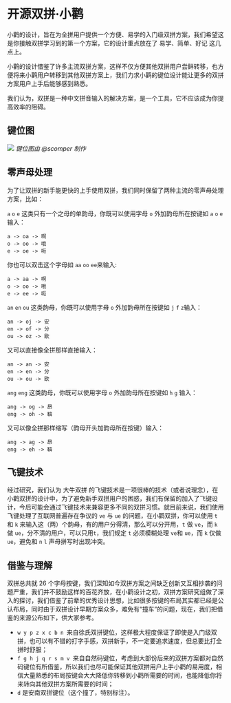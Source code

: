# 开源双拼·小鹳

小鹳的设计，旨在为全拼用户提供一个方便、易学的入门级双拼方案，我们希望这是你接触双拼学习到的第一个方案，它的设计重点放在了 易学、简单、好记 这几点上。

小鹳的设计借鉴了许多主流双拼方案，这样不仅方便其他双拼用户尝鲜转移，也方便将来小鹳用户转移到其他双拼方案上，我们力求小鹳的键位设计能让更多的双拼方案用户上手后能够感到熟悉。

我们认为，双拼是一种中文拼音输入的解决方案，是一个工具，它不应该成为你提高效率的阻碍。

## 键位图
![](https://github.com/sp-study-group/ossp-guan/blob/master/pic/map-small.jpg)
*键位图由 @scomper 制作*

## 零声母处理
为了让双拼的新手能更快的上手使用双拼，我们同时保留了两种主流的零声母处理方案，比如：


`a` `o` `e` 这类只有一个之母的单韵母，你既可以使用字母 `o` 外加韵母所在按键如 `a` `o` `e`输入：

```
a -> oa -> 啊
o -> oo -> 哦
e -> oe -> 呃
```

你也可以双击这个字母如 `aa` `oo` `ee`来输入:

```
a -> aa -> 啊
o -> oo -> 哦
e -> ee -> 呃
```

`an` `en` `ou` 这类韵母，你既可以使用字母 `o` 外加韵母所在按键如 `j` `f` `z`输入：

```
an -> oj -> 安
en -> of -> 分
ou -> oz -> 欧
```
又可以直接像全拼那样直接输入：

```
an -> an -> 安
en -> en -> 分
ou -> ou -> 欧
```

`ang` `eng` 这类韵母，你既可以使用字母 `o` 外加韵母所在按键如 `h` `g` 输入：

```
ang -> og -> 昂
eng -> oh -> 鞥
```
又可以像全拼那样缩写（韵母开头加韵母所在按键）输入：

```
ang -> ag -> 昂
eng -> eh -> 鞥
```

## 飞键技术
经过研究，我们认为 大牛双拼 的飞键技术是一项很棒的技术（或者说理念），在小鹳双拼的设计中，为了避免新手双拼用户的困惑，我们有保留的加入了飞键设计，今后可能会通过飞键技术来兼容更多不同的双拼习惯。就目前来说，我们使用飞键处理了互联网普遍存在争议的 `ve` 与 `ue` 的问题，在小鹳双拼，你可以使用 `t` 和 `k` 来输入这（两）个韵母，有的用户分得清，那么可以分开用，`t` 做 `ve`，而 `k` 做 `ue`，分不清的用户，可以只用`t`，我们规定 `t` 必须模糊处理 `ve`和 `ue`，而 `k` 仅做 `ue`，避免和 `n` `l` 声母拼写时出现冲突。

## 借鉴与理解
双拼总共就 26 个字母按键，我们深知如今双拼方案之间缺乏创新又互相抄袭的问题严重，我们并不鼓励这样的百花齐放，在小鹳设计之初，双拼方案研究组做了深入的探讨，我们借鉴了前辈的优秀设计思想，比如很多按键的布局其实都已经是公认布局，同时由于双拼设计早期方案众多，难免有“撞车”的问题，现在，我们把借鉴的来源公布如下，供大家参考。

- `w y p z x c b n `来自徐氏双拼键位，这样极大程度保证了即使是入门级双拼，也可以有不错的打字手感，双拼新手，不一定要追求速度，但总要比打全拼时舒服；
- `f g h j q r s m v `来自自然码键位，考虑到大部份后来的双拼方案都对自然码键位有所借鉴，所以我们也尽可能保证其他双拼用户上手小鹳的易用度，相信大量熟悉的布局按键会大大降低你转移到小鹳所需要的时间，也能降低你将来转向其他双拼方案所需要的时间；
- `d` 是安南双拼键位（这个撞了，特别标注）。






